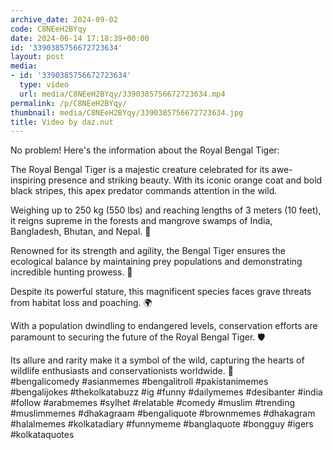 ```yaml
---
archive_date: 2024-09-02
code: C8NEeH2BYqy
date: 2024-06-14 17:18:39+00:00
id: '3390385756672723634'
layout: post
media:
- id: '3390385756672723634'
  type: video
  url: media/C8NEeH2BYqy/3390385756672723634.mp4
permalink: /p/C8NEeH2BYqy/
thumbnail: media/C8NEeH2BYqy/3390385756672723634.jpg
title: Video by daz.nut
---
```


No problem! Here's the information about the Royal Bengal Tiger:  
  
The Royal Bengal Tiger is a majestic creature celebrated for its awe-inspiring presence and striking beauty. With its iconic orange coat and bold black stripes, this apex predator commands attention in the wild.  
  
Weighing up to 250 kg (550 lbs) and reaching lengths of 3 meters (10 feet), it reigns supreme in the forests and mangrove swamps of India, Bangladesh, Bhutan, and Nepal. 🐅  
  
Renowned for its strength and agility, the Bengal Tiger ensures the ecological balance by maintaining prey populations and demonstrating incredible hunting prowess. 🌿  
  
Despite its powerful stature, this magnificent species faces grave threats from habitat loss and poaching. 🌍  
  
With a population dwindling to endangered levels, conservation efforts are paramount to securing the future of the Royal Bengal Tiger. 🛡️  
  
Its allure and rarity make it a symbol of the wild, capturing the hearts of wildlife enthusiasts and conservationists worldwide. 💚   
#bengalicomedy #asianmemes #bengalitroll #pakistanimemes #bengalijokes #thekolkatabuzz #ig #funny #dailymemes #desibanter #india #follow #arabmemes #sylhet #relatable #comedy #muslim #trending #muslimmemes #dhakagraam #bengaliquote #brownmemes #dhakagram #halalmemes #kolkatadiary #funnymeme #banglaquote #bongguy #igers #kolkataquotes